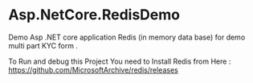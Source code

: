 # Asp.NetCore.RedisDemo
Demo Asp .NET core  application  Redis (in memory data  base) for demo multi part KYC form .

To Run and debug this Project You need to   Install Redis from Here : https://github.com/MicrosoftArchive/redis/releases
